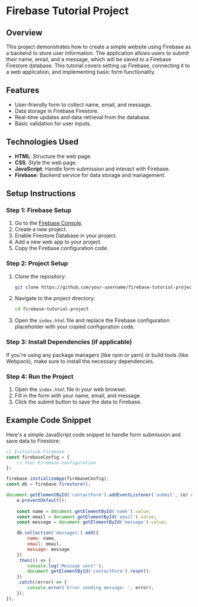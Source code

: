 # Firebase Tutorial Project

## Overview

This project demonstrates how to create a simple website using Firebase as a backend to store user information. The application allows users to submit their name, email, and a message, which will be saved to a Firebase Firestore database. This tutorial covers setting up Firebase, connecting it to a web application, and implementing basic form functionality.

## Features

- User-friendly form to collect name, email, and message.
- Data storage in Firebase Firestore.
- Real-time updates and data retrieval from the database.
- Basic validation for user inputs.

## Technologies Used

- **HTML**: Structure the web page.
- **CSS**: Style the web page.
- **JavaScript**: Handle form submission and interact with Firebase.
- **Firebase**: Backend service for data storage and management.

## Setup Instructions

### Step 1: Firebase Setup

1. Go to the [Firebase Console](https://console.firebase.google.com/).
2. Create a new project.
3. Enable Firestore Database in your project.
4. Add a new web app to your project.
5. Copy the Firebase configuration code.

### Step 2: Project Setup

1. Clone the repository:
    ```bash
    git clone https://github.com/your-username/firebase-tutorial-project.git
    ```

2. Navigate to the project directory:
    ```bash
    cd firebase-tutorial-project
    ```

3. Open the `index.html` file and replace the Firebase configuration placeholder with your copied configuration code.

### Step 3: Install Dependencies (if applicable)

If you're using any package managers (like npm or yarn) or build tools (like Webpack), make sure to install the necessary dependencies.

### Step 4: Run the Project

1. Open the `index.html` file in your web browser.
2. Fill in the form with your name, email, and message.
3. Click the submit button to save the data to Firebase.

## Example Code Snippet

Here's a simple JavaScript code snippet to handle form submission and save data to Firestore:

```javascript
// Initialize Firebase
const firebaseConfig = {
    // Your Firebase configuration
};

firebase.initializeApp(firebaseConfig);
const db = firebase.firestore();

document.getElementById('contactForm').addEventListener('submit', (e) => {
    e.preventDefault();
    
    const name = document.getElementById('name').value;
    const email = document.getElementById('email').value;
    const message = document.getElementById('message').value;

    db.collection('messages').add({
        name: name,
        email: email,
        message: message
    })
    .then(() => {
        console.log('Message sent!');
        document.getElementById('contactForm').reset();
    })
    .catch((error) => {
        console.error('Error sending message: ', error);
    });
});
